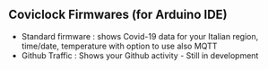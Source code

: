 ## Coviclock Firmwares (for Arduino IDE)

- Standard firmware : shows Covid-19 data for your Italian region, time/date, temperature with option to use also MQTT
- Github Traffic : Shows your Github activity - Still in development
